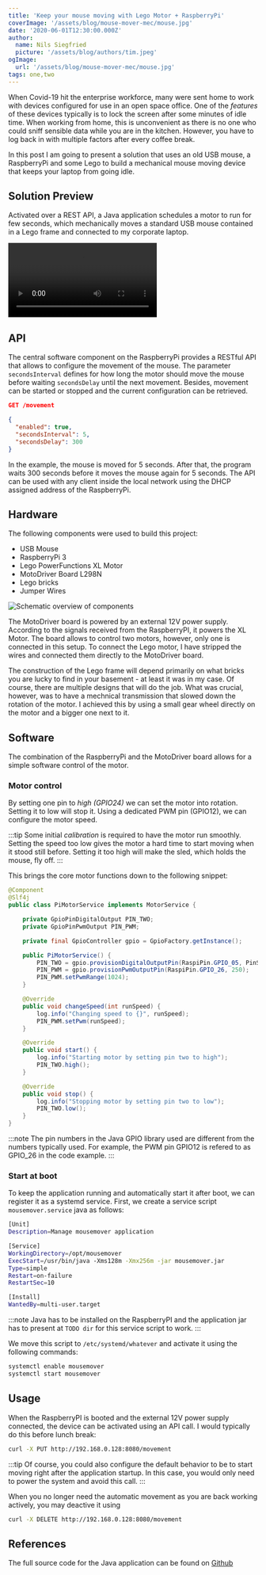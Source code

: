 ```yaml
---
title: 'Keep your mouse moving with Lego Motor + RaspberryPi'
coverImage: '/assets/blog/mouse-mover-mec/mouse.jpg'
date: '2020-06-01T12:30:00.000Z'
author:
  name: Nils Siegfried
  picture: '/assets/blog/authors/tim.jpeg'
ogImage:
  url: '/assets/blog/mouse-mover-mec/mouse.jpg'
tags: one,two
---
```


When Covid-19 hit the enterprise workforce, many were sent home to work with devices configured for use in an open space office. One of the *features* of these devices typically is to lock the screen after some minutes of idle time. When working from home, this is unconvenient as there is no one who could sniff sensible data while you are in the kitchen. However, you have to log back in with multiple factors after every coffee break.

In this post I am going to present a solution that uses an old USB mouse, a RaspberryPi and some Lego to build a mechanical mouse moving device that keeps your laptop from going idle.

## Solution Preview

Activated over a REST API, a Java application schedules a motor to run for few seconds, which mechanically moves a standard USB mouse contained in a Lego frame and connected to my corporate laptop.

![Mouse mover in action](/assets/blog/mouse-mover-mec/jiggle.mp4)

## API

The central software component on the RaspberryPi provides a RESTful API that allows to configure the movement of the mouse. The parameter `secondsInterval` defines for how long the motor should move the mouse before waiting `secondsDelay` until the next movement. Besides, movement can be started or stopped and the current configuration can be retrieved.

```json
GET /movement

{ 
  "enabled": true,
  "secondsInterval": 5,
  "secondsDelay": 300
}
```

In the example, the mouse is moved for 5 seconds. After that, the program waits 300 seconds before it moves the mouse 
again for 5 seconds. The API can be used with any client inside the local network using the DHCP assigned address of 
the RaspberryPi.

## Hardware

The following components were used to build this project:
 * USB Mouse
 * RaspberryPi 3
 * Lego PowerFunctions XL Motor
 * MotoDriver Board L298N
 * Lego bricks
 * Jumper Wires

![Schematic overview of components](/assets/blog/mouse-mover-mec/sketch.png)

The MotoDriver board is powered by an external 12V power supply. According to the signals received from the RaspberryPI, 
it powers the XL Motor. The board allows to control two motors, however, only one is connected in this setup. To connect 
the Lego motor, I have stripped the wires and connected them directly to the MotoDriver board.

The construction of the Lego frame will depend primarily on what bricks you are lucky to find in your basement - at least 
it was in my case. Of course, there are multiple designs that will do the job. What was crucial, however, was to have a 
mechnical transmission that slowed down the rotation of the motor. I achieved this by using a small gear wheel directly 
on the motor and a bigger one next to it.

## Software
The combination of the RaspberryPi and the MotoDriver board allows for a simple software control of the motor. 

### Motor control 
By setting one pin to *high (GPIO24)* we can set the motor into rotation. Setting it to low will stop it. Using a dedicated PWM pin (GPIO12), we can configure the motor speed.

:::tip
Some initial *calibration* is required to have the motor run smoothly. Setting the speed too low gives the motor a hard time 
to start moving when it stood still before. Setting it too high will make the sled, which holds the mouse, fly off. 
:::

This brings the core motor functions down to the following snippet:

```java
@Component
@Slf4j
public class PiMotorService implements MotorService {

    private GpioPinDigitalOutput PIN_TWO;
    private GpioPinPwmOutput PIN_PWM;

    private final GpioController gpio = GpioFactory.getInstance();

    public PiMotorService() {
        PIN_TWO = gpio.provisionDigitalOutputPin(RaspiPin.GPIO_05, PinState.LOW);
        PIN_PWM = gpio.provisionPwmOutputPin(RaspiPin.GPIO_26, 250);
        PIN_PWM.setPwmRange(1024);
    }

    @Override
    public void changeSpeed(int runSpeed) {
        log.info("Changing speed to {}", runSpeed);
        PIN_PWM.setPwm(runSpeed);
    }

    @Override
    public void start() {
        log.info("Starting motor by setting pin two to high");
        PIN_TWO.high();
    }

    @Override
    public void stop() {
        log.info("Stopping motor by setting pin two to low");
        PIN_TWO.low();
    }
}
```

:::note
The pin numbers in the Java GPIO library used are different from the numbers typically used. For example, the PWM pin
GPIO12 is refered to as GPIO_26 in the code example.
:::

### Start at boot

To keep the application running and automatically start it after boot, we can register it as a systemd service. First, 
we create a service script `mousemover.service` java as follows:

```bash
[Unit]
Description=Manage mousemover application

[Service]
WorkingDirectory=/opt/mousemover
ExecStart=/usr/bin/java -Xms128m -Xmx256m -jar mousemover.jar
Type=simple
Restart=on-failure
RestartSec=10

[Install]
WantedBy=multi-user.target
```

:::note
Java has to be installed on the RaspberryPI and the application jar has to present at `TODO dir` for this service script to work.
:::

We move this script to `/etc/systemd/whatever` and activate it using the following commands:

```bash
systemctl enable mousemover
systemctl start mousemover
```

## Usage

When the RaspberryPI is booted and the external 12V power supply connected, the device can be activated using an API call. 
I would typically do this before lunch break:

```bash
curl -X PUT http://192.168.0.128:8080/movement
```

:::tip
Of course, you could also configure the default behavior to be to start moving right after the application startup. In this
case, you would only need to power the system and avoid this call.
:::

When you no longer need the automatic movement as you are back working actively, you may deactive it using

```bash
curl -X DELETE http://192.168.0.128:8080/movement
```

## References

The full source code for the Java application can be found on [Github](https://github/nsieg)